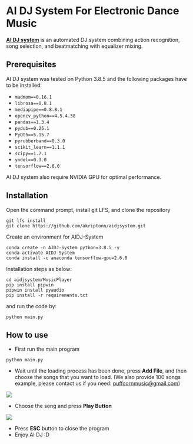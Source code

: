 AI DJ System For Electronic Dance Music
=======================================

[**AI DJ system**](https://github.com/akriptonn/aidjsystem/) is an automated DJ system combining action recognition, song selection, and beatmatching with equalizer mixing.



Prerequisites
-------------

AI DJ system was tested on Python 3.8.5 and the following packages have to be installed:

- `madmom==0.16.1`
- `librosa==0.8.1`
- `mediapipe==0.8.8.1`
- `opencv_python==4.5.4.58`
- `pandas==1.3.4`
- `pydub==0.25.1`
- `PyQt5==5.15.7`
- `pyrubberband==0.3.0`
- `scikit_learn==1.1.1`
- `scipy==1.7.1`
- `yodel==0.3.0`
- `tensorflow==2.6.0`

AI DJ system also require NVIDIA GPU for optimal performance.

Installation
-------------
Open the command prompt, install git LFS, and clone the repository
```
git lfs install
git clone https://github.com/akriptonn/aidjsystem.git
```
Create an environment for AIDJ-System
```
conda create -n AIDJ-System python=3.8.5 -y
conda activate AIDJ-System
conda install -c anaconda tensorflow-gpu=2.6.0
```
Installation steps as below:
```
cd aidjsystem/MusicPlayer
pip install pipwin
pipwin install pyaudio
pip install -r requirements.txt
```
and run the code by:
```
python main.py
```

How to use
-----------
- First run the main program
```
python main.py
```
- Wait until the loading process has been done, press **Add File**, and then choose the songs that you want to load. 
(We also provide 100  songs example, please contact us if you need: puffcornmusic@gmail.com)

![](https://i.imgur.com/A4EsreY.png)
- Choose the song and press **Play Button**

![](https://i.imgur.com/vDuMHVI.png)
- Press **ESC** button to close the program
- Enjoy AI DJ :D 
